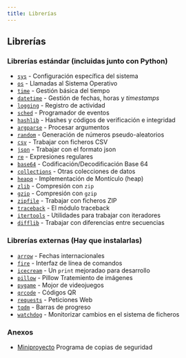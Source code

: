 ```yaml
---
title: Librerías
---
```


## Librerías

### Librerías estándar (incluidas junto con Python)

- [`sys`](standard/01-sys/sys.md) - Configuración específica del sistema
- [`os`](standard/02-os/os.md) - Llamadas al Sistema Operativo
- [`time`](standard/03-time/time.md) - Gestión básica del tiempo
- [`datetime`](standard/04-datetime/datetime.md) - Gestión de fechas, horas y *timestamps*
- [`logging`](standard/05-logging/logging.md) - Registro de actividad
- [`sched`](standard/06-sched/sched.md) - Programador de eventos
- [`hashlib`](standard/07-hashlib/hashlib.md) - Hashes y códigos de verificación e integridad
- [`argparse`](standard/08-argparse/argparse.md) - Procesar argumentos
- [`random`](standard/09-random/random.md) - Generación de números pseudo-aleatorios
- [`csv`](standard/10-csv/csv.md) - Trabajar con ficheros CSV
- [`json`](standard/11-json/json.md) - Trabajar con el formato json
- [`re`](standard/12-re/re.md) - Expresiones regulares
- [`base64`](standard/13-base64/base64.md) - Codificación/Decodificación Base 64
- [`collections`](standard/14-collections/collections.md) - Otras colecciones de datos
- [`heapq`](standard/15-heapq/heapq.md) - Implementación de Montículo (heap)
- [`zlib`](standard/16-zlib/zlib.md) - Compresión con `zip`
- [`gzip`](standard/17-gzip/gzip.md) - Compresión con `gzip`
- [`zipfile`](standard/18-zipfile/zipfile.md) - Trabajar con ficheros ZIP
- [`traceback`](standard/19-traceback/traceback.md) - El módulo traceback
- [`itertools`](standard/20-itertools/itertools.md) - Utilidades para trabajar con iteradores
- [`difflib`](standard/21-difflib/difflib.md) - Trabajar con diferencias entre secuencias

### Librerías externas (Hay que instalarlas)

- [`arrow`](external/arrow/arrow.md) - Fechas internacionales
- [`fire`](external/fire/fire.md) - Interfaz de línea de comandos
- [`icecream`](external/icecream/icecream.md) - Un `print` mejoradao para desarrollo
- [`pillow`](external/pillow/pillow.md) - Pillow Tratemiento de imágenes
- [`pygame`](external/pygame/pygame.md) - Mojor de videojuegos
- [`qrcode`](external/qrcode/qrcode.md) - Códigos QR
- [`requests`](external/requests/requests.md) - Peticiones Web
- [`tqdm`](external/tqdm/tqdm.md) - Barras de progreso
- [`watchdog`](external/watchdog/watchdog.md) - Monitorizar cambios en el sistema de ficheros

### Anexos

- [Miniproyecto](A1-miniproject.md) Programa de copias de seguridad
